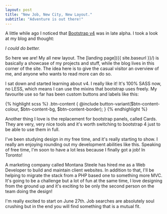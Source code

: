 ```yaml
---
layout: post
title: "New Job, New City, New Layout."
subtitle: "Adventure is out there!"
---
```


A little while ago I noticed that [Bootstrap v4](http://v4-alpha.getbootstrap.com/) was in late alpha. I took a look at my blog and thought:

*I could do better.*

So here we are! My all new layout. The [landing page]({{ site.baseurl }}/) is basically a showcase of my projects and stuff, while the blog lives in this corner of the site. The idea here is to give the casual visitor an overview of me, and anyone who wants to read more can do so.

I sat down and started learning about v4. I really like it! It's 100% SASS now, no LESS, which means I can use the mixins that bootstrap uses freely. My favourite use so far has been custom buttons and labels like this:

{% highlight scss %}
  .btn-content {
    @include button-variant($btn-content-colour, $btn-content-bg, $btn-content-border);
  }
{% endhighlight %}

Another thing I love is the replacement for bootstrap panels, called Cards. They are very, very nice tools and it's worth switching to bootstrap 4 just to be able to use them in full.

I've been studying design in my free time, and it's really starting to show. I really am enjoying rounding out my development abilities like this. Speaking of free time, I'm soon to have a lot less because I finally got a job! In Toronto!

A marketing company called Montana Steele has hired me as a Web Developer to build and maintain client websites. In addition to that, I'll be helping to migrate the stack from a PHP based one to something more MVC. It's going to be a challenge but a lot of fun at the same time, I love designing from the ground up and it's exciting to be only the second person on the team doing the design!

I'm really excited to start on June 27th. Job searches are absolutely soul crushing but in the end you will find something that is a mutual fit.
